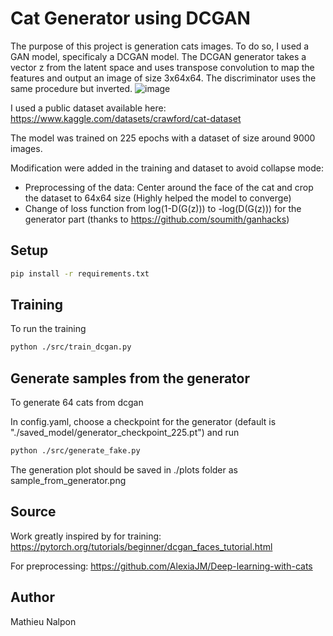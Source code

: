 # Cat Generator using DCGAN
The purpose of this project is generation cats images. To do so, I used a GAN model, specificaly a DCGAN model.
The DCGAN generator takes a vector z from the latent space and uses transpose convolution to map the features and output an image of size 3x64x64. The discriminator uses the same procedure but inverted.
![image](https://github.com/MathieuNlp/cat_gen/assets/78492189/432ddd64-f67f-426e-bee0-0184461d1866)

I used a public dataset available here: https://www.kaggle.com/datasets/crawford/cat-dataset

The model was trained on 225 epochs with a dataset of size around 9000 images. 

Modification were added in the training and dataset to avoid collapse mode:
- Preprocessing of the data: Center around the face of the cat and crop the dataset to 64x64 size (Highly helped the model to converge)
- Change of loss function from log(1-D(G(z))) to -log(D(G(z))) for the generator part (thanks to https://github.com/soumith/ganhacks)
## Setup
```sh
pip install -r requirements.txt
```
## Training
To run the training
```sh
python ./src/train_dcgan.py
```
## Generate samples from the generator
To generate 64 cats from dcgan

In config.yaml, choose a checkpoint for the generator (default is "./saved_model/generator_checkpoint_225.pt")
and run
```sh
python ./src/generate_fake.py
```
The generation plot should be saved in ./plots folder as sample_from_generator.png

## Source
Work greatly inspired by for training: https://pytorch.org/tutorials/beginner/dcgan_faces_tutorial.html

For preprocessing: https://github.com/AlexiaJM/Deep-learning-with-cats

## Author
Mathieu Nalpon
